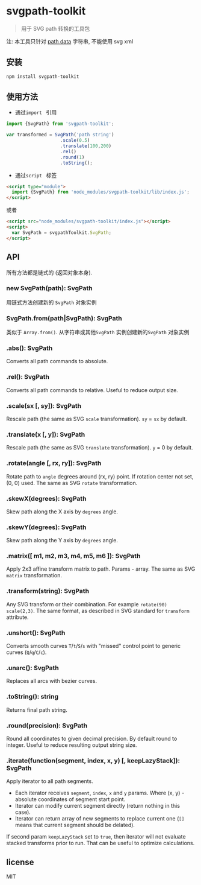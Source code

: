 svgpath-toolkit
=======

> 用于 SVG path 转换的工具包

注: 本工具只针对 [path data](https://www.w3.org/TR/SVG11/paths.html#PathData) 字符串, 不能使用 svg xml


安装
-------

```bash
npm install svgpath-toolkit
```


使用方法
-------

- 通过`import ` 引用

```js
import {SvgPath} from 'svgpath-toolkit';

var transformed = SvgPath('path string')
                    .scale(0.5)
                    .translate(100,200)
                    .rel()
                    .round(1)
                    .toString();
```

- 通过`script ` 标签

```html
<script type="module">
  import {SvgPath} from 'node_modules/svgpath-toolkit/lib/index.js';
</script>
```

或者

```html
<script src="node_modules/svgpath-toolkit/index.js"></script>
<script>
  var SvgPath = svgpathToolkit.SvgPath;
</script>
```

API
---

所有方法都是链式的 (返回对象本身).


### new SvgPath(path): SvgPath

用链式方法创建新的 `SvgPath` 对象实例


### SvgPath.from(path|SvgPath): SvgPath
类似于 `Array.from()`. 从字符串或其他`SvgPath` 实例创建新的`SvgPath` 对象实例


### .abs(): SvgPath

Converts all path commands to absolute.


### .rel(): SvgPath

Converts all path commands to relative. Useful to reduce output size.


### .scale(sx [, sy]): SvgPath

Rescale path (the same as SVG `scale` transformation). `sy` = `sx` by default.


### .translate(x [, y]): SvgPath

Rescale path (the same as SVG `translate` transformation). `y` = 0 by default.


### .rotate(angle [, rx, ry]): SvgPath

Rotate path to `angle` degrees around (rx, ry) point. If rotation center not set,
(0, 0) used. The same as SVG `rotate` transformation.


### .skewX(degrees): SvgPath

Skew path along the X axis by `degrees` angle.


### .skewY(degrees): SvgPath

Skew path along the Y axis by `degrees` angle.


### .matrix([ m1, m2, m3, m4, m5, m6 ]): SvgPath

Apply 2x3 affine transform matrix to path. Params - array. The same as SVG
`matrix` transformation.


### .transform(string): SvgPath

Any SVG transform or their combination. For example `rotate(90) scale(2,3)`.
The same format, as described in SVG standard for `transform` attribute.


### .unshort(): SvgPath

Converts smooth curves `T`/`t`/`S`/`s` with "missed" control point to
generic curves (`Q`/`q`/`C`/`c`).


### .unarc(): SvgPath

Replaces all arcs with bezier curves.


### .toString(): string

Returns final path string.


### .round(precision): SvgPath

Round all coordinates to given decimal precision. By default round to integer.
Useful to reduce resulting output string size.


### .iterate(function(segment, index, x, y) [, keepLazyStack]): SvgPath

Apply iterator to all path segments.

- Each iterator receives `segment`, `index`, `x` and `y` params.
  Where (x, y) - absolute coordinates of segment start point.
- Iterator can modify current segment directly (return nothing in this case).
- Iterator can return array of new segments to replace current one (`[]` means
  that current segment should be delated).

If second param `keepLazyStack` set to `true`, then iterator will not evaluate
stacked transforms prior to run. That can be useful to optimize calculations.

license
-------

MIT
